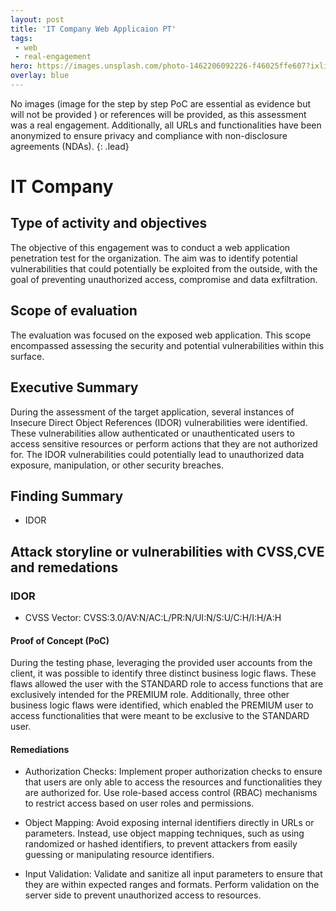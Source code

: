 ```yaml
---
layout: post
title: 'IT Company Web Applicaion PT'
tags:
 - web
 - real-engagement
hero: https://images.unsplash.com/photo-1462206092226-f46025ffe607?ixlib=rb-4.0.3&ixid=M3wxMjA3fDB8MHxwaG90by1wYWdlfHx8fGVufDB8fHx8fA%3D%3D&auto=format&fit=crop&w=1474&q=80
overlay: blue
---
```


No images (image for the step by step PoC are essential as evidence but will not be provided
) or references will be provided, as this assessment was a real engagement. Additionally, all URLs and functionalities have been anonymized to ensure privacy and compliance with non-disclosure agreements (NDAs). {: .lead} <!--break-->

# IT Company

## Type of activity and objectives
The objective of this engagement was to conduct a web application penetration test for the organization. The aim was to identify potential vulnerabilities that could potentially be exploited from the outside, with the goal of preventing unauthorized access, compromise and data exfiltration.
## Scope of evaluation
The evaluation was focused on the exposed web application. This scope encompassed assessing the security and potential vulnerabilities within this surface.
## Executive Summary 
During the assessment of the target application, several instances of Insecure Direct Object References (IDOR) vulnerabilities were identified. These vulnerabilities allow authenticated or unauthenticated users to access sensitive resources or perform actions that they are not authorized for. The IDOR vulnerabilities could potentially lead to unauthorized data exposure, manipulation, or other security breaches.
## Finding Summary
- IDOR
## Attack storyline or vulnerabilities with CVSS,CVE and remedations
### IDOR
- CVSS Vector: CVSS:3.0/AV:N/AC:L/PR:N/UI:N/S:U/C:H/I:H/A:H
#### Proof of Concept (PoC)
During the testing phase, leveraging the provided user accounts from the client, it was possible to identify three distinct business logic flaws. These flaws allowed the user with the STANDARD role to access functions that are exclusively intended for the PREMIUM role. Additionally, three other business logic flaws were identified, which enabled the PREMIUM user to access functionalities that were meant to be exclusive to the STANDARD user.
#### Remediations
- Authorization Checks: Implement proper authorization checks to ensure that users are only able to access the resources and functionalities they are authorized for. Use role-based access control (RBAC) mechanisms to restrict access based on user roles and permissions.

- Object Mapping: Avoid exposing internal identifiers directly in URLs or parameters. Instead, use object mapping techniques, such as using randomized or hashed identifiers, to prevent attackers from easily guessing or manipulating resource identifiers.

- Input Validation: Validate and sanitize all input parameters to ensure that they are within expected ranges and formats. Perform validation on the server side to prevent unauthorized access to resources.